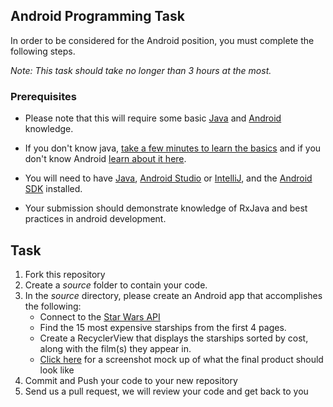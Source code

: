 ## Android Programming Task

In order to be considered for the Android position, you must complete the following steps. 

*Note: This task should take no longer than 3 hours at the most.*



### Prerequisites

- Please note that this will require some basic [Java](http://heather.cs.ucdavis.edu/~matloff/Java/JavaIntro.html) and [Android](http://d.android.com) knowledge. 

- If you don't know java, [take a few minutes to learn the basics](http://mobile.tutsplus.com/series/learn-java-android-development/) and if you don't know Android [learn about it here](http://d.android.com/resources/index.html).  

- You will need to have [Java](http://www.java.com/en/download/), [Android Studio](http://developer.android.com/sdk/installing/studio.html) or [IntelliJ](http://www.jetbrains.com/idea/download/), and the [Android SDK](http://d.android.com/sdk/index.html) installed.

- Your submission should demonstrate knowledge of RxJava and best practices in android development.

## Task

1. Fork this repository
2. Create a *source* folder to contain your code. 
3. In the *source* directory, please create an Android app that accomplishes the following:
	- Connect to the [Star Wars API](https://swapi.co/)
	- Find the 15 most expensive starships from the first 4 pages. 
	- Create a RecyclerView that displays the starships sorted by cost, along with the film(s) they appear in. 
	- [Click here](example.jpg) for a screenshot mock up of what the final product should look like
4. Commit and Push your code to your new repository
5. Send us a pull request, we will review your code and get back to you
